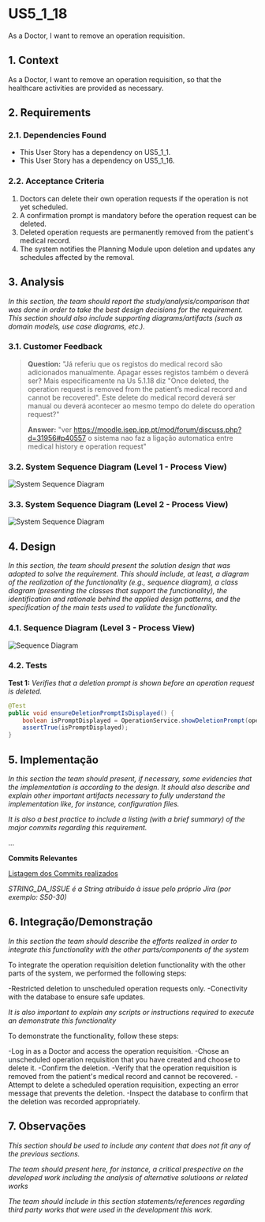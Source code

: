 # US5_1_18

As a Doctor, I want to remove an operation requisition.

## 1. Context

As a Doctor, I want to remove an operation requisition, so that the healthcare activities are provided as necessary.

## 2. Requirements

### 2.1. Dependencies Found

- This User Story has a dependency on US5_1_1.
- This User Story has a dependency on US5_1_16.

### 2.2. Acceptance Criteria

1. Doctors can delete their own operation requests if the operation is not yet scheduled.
2. A confirmation prompt is mandatory before the operation request can be deleted.
3. Deleted operation requests are permanently removed from the patient's medical record.
4. The system notifies the Planning Module upon deletion and updates any schedules affected by the removal.

## 3. Analysis

*In this section, the team should report the study/analysis/comparison that was done in order to take the best design decisions for the requirement. This section should also include supporting diagrams/artifacts (such as domain models, use case diagrams, etc.).*

### 3.1. Customer Feedback

>**Question:** "Já referiu que os registos do medical record são adicionados manualmente. Apagar esses registos também o deverá ser? Mais especificamente na Us 5.1.18 diz "Once deleted, the operation request is removed from the patient’s medical record and cannot be recovered". Este delete do medical record deverá ser manual ou deverá acontecer ao mesmo tempo do delete do operation request?"
>
>**Answer:** "ver https://moodle.isep.ipp.pt/mod/forum/discuss.php?d=31956#p40557 o sistema nao faz a ligação automatica entre medical history e operation request"

### 3.2. System Sequence Diagram (Level 1 - Process View)

![System Sequence Diagram](IMG/system-sequence-diagram-operation-delete-level-1.svg)

### 3.3. System Sequence Diagram (Level 2 - Process View)

![System Sequence Diagram](IMG/system-sequence-diagram-operation-delete-level-2.svg)

## 4. Design

*In this section, the team should present the solution design that was adopted to solve the requirement. This should include, at least, a diagram of the realization of the functionality (e.g., sequence diagram), a class diagram (presenting the classes that support the functionality), the identification and rationale behind the applied design patterns, and the specification of the main tests used to validate the functionality.*

### 4.1. Sequence Diagram (Level 3 - Process View)

![Sequence Diagram](IMG/sequence-diagram-operation-delete-level-3.svg)

### 4.2. Tests

**Test 1:** *Verifies that a deletion prompt is shown before an operation request is deleted.*

```java
@Test
public void ensureDeletionPromptIsDisplayed() {
    boolean isPromptDisplayed = OperationService.showDeletionPrompt(operationRequestId);
    assertTrue(isPromptDisplayed);
}
```

## 5. Implementação

*In this section the team should present, if necessary, some evidencies that the implementation is according to the design. It should also describe and explain other important artifacts necessary to fully understand the implementation like, for instance, configuration files.*

*It is also a best practice to include a listing (with a brief summary) of the major commits regarding this requirement.*

...

**Commits Relevantes**

[Listagem dos Commits realizados](https://1191296gg.atlassian.net/browse/STRING_DA_ISSUE)

*STRING_DA_ISSUE é a String atribuido à issue pelo próprio Jira (por exemplo: S50-30)*

## 6. Integração/Demonstração

*In this section the team should describe the efforts realized in order to integrate this functionality with the other parts/components of the system*

To integrate the operation requisition deletion functionality with the other parts of the system, we performed the following steps:

-Restricted deletion to unscheduled operation requests only.
-Conectivity with the database to ensure safe updates.


*It is also important to explain any scripts or instructions required to execute an demonstrate this functionality*

To demonstrate the functionality, follow these steps:

-Log in as a Doctor and access the operation requisition.
-Chose an unscheduled operation requisition that you have created and choose to delete it.
-Confirm the deletion.
-Verify that the operation requisition is removed from the patient's medical record and cannot be recovered.
-Attempt to delete a scheduled operation requisition, expecting an error message that prevents the deletion.
-Inspect the database to confirm that the deletion was recorded appropriately.

## 7. Observações

*This section should be used to include any content that does not fit any of the previous sections.*

*The team should present here, for instance, a critical prespective on the developed work including the analysis of alternative solutioons or related works*

*The team should include in this section statements/references regarding third party works that were used in the development this work.*